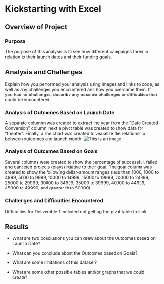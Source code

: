 # Kickstarting with Excel

## Overview of Project

### Purpose
The purpose of this analysis is to see how different campaigns fared in relation to their launch dates and their funding goals.
## Analysis and Challenges
Explain how you performed your analysis using images and links to code, as well as any challenges you encountered and how you overcame them. If you had no challenges, describe any possible challenges or difficulties that could be encountered.
### Analysis of Outcomes Based on Launch Date
A separate columnn was created to extract the year from the "Date Created Conversion" column, next a pivot table was created to show data for "theater". Finally, a line chart was created to visualize the relationship between outcomes and launch month.
![This is an image](/assets/resources/Outcomes_vs_Goals.png)
### Analysis of Outcomes Based on Goals
Several columns were created to show the percentage of successful, failed and canceled projects (plays) relative to their goal. The goal column was created to show the following dollar-amount ranges (less than 1000, 1000 to 4999, 5000 to 9999, 10000 to 14999, 15000 to 19999, 20000 to 24999, 25000 to 29999, 30000 to 34999, 35000 to 39999, 40000 to 44999, 45000 to 49999, and greater than 50000)
### Challenges and Difficulties Encountered
Difficulties for Deliverable 1 included not getting the pivot table to look 
## Results

- What are two conclusions you can draw about the Outcomes based on Launch Date?

- What can you conclude about the Outcomes based on Goals?

- What are some limitations of this dataset?

- What are some other possible tables and/or graphs that we could create?
